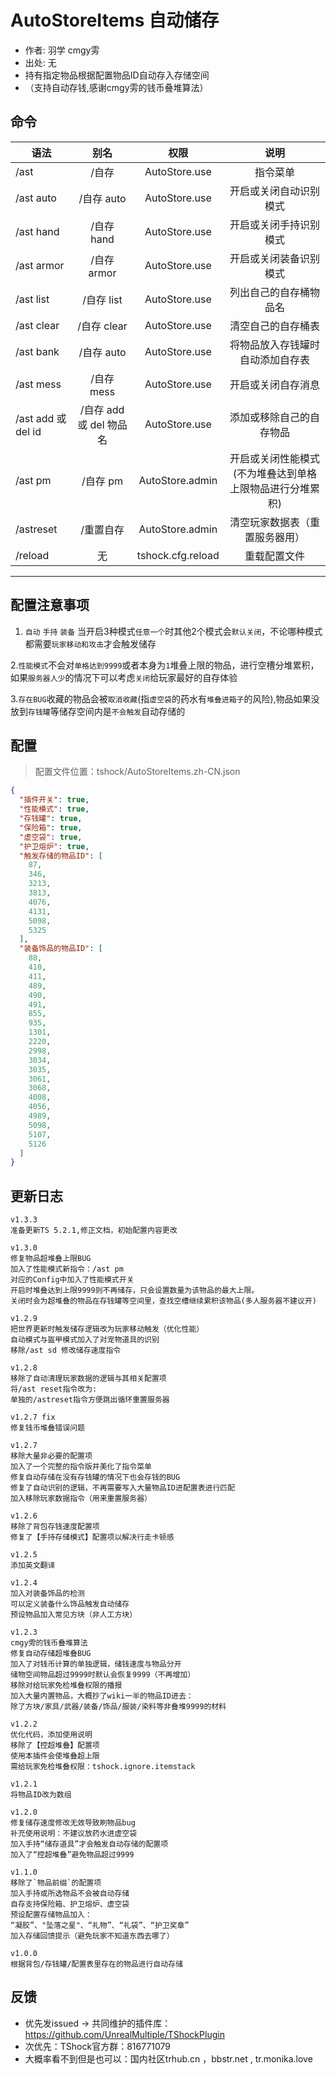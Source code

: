 # AutoStoreItems 自动储存
- 作者: 羽学 cmgy雱  
- 出处: 无  
- 持有指定物品根据配置物品ID自动存入存储空间  
- （支持自动存钱,感谢cmgy雱的钱币叠堆算法） 

## 命令

| 语法                |        别名         |        权限         |              说明               |
|-------------------|:-----------------:|:-----------------:|:-----------------------------:|
| /ast              |        /自存        |   AutoStore.use   |             指令菜单              |
| /ast auto         |     /自存 auto      |   AutoStore.use   |          开启或关闭自动识别模式          |
| /ast hand         |     /自存 hand      |   AutoStore.use   |          开启或关闭手持识别模式          |
| /ast armor        |     /自存 armor     |   AutoStore.use   |          开启或关闭装备识别模式          |
| /ast list         |     /自存 list      |   AutoStore.use   |          列出自己的自存桶物品名          |
| /ast clear        |     /自存 clear     |   AutoStore.use   |           清空自己的自存桶表           |
| /ast bank         |     /自存 auto      |   AutoStore.use   |       将物品放入存钱罐时自动添加自存表        |
| /ast mess         |     /自存 mess      |   AutoStore.use   |           开启或关闭自存消息           |
| /ast add 或 del id | /自存 add 或 del 物品名 |   AutoStore.use   |         添加或移除自己的自存物品          |
| /ast pm           |      /自存 pm       |  AutoStore.admin  | 开启或关闭性能模式(不为堆叠达到单格上限物品进行分堆累积) |
| /astreset         |       /重置自存       |  AutoStore.admin  |        清空玩家数据表（重置服务器用）        |
| /reload           |         无         | tshock.cfg.reload |            重载配置文件             |

---
配置注意事项
---
1. `自动` `手持` `装备` 当开启3种模式`任意一个`时其他2个模式会`默认关闭`，不论哪种模式都需要`玩家移动和攻击`才会触发储存
    
2.`性能模式`不会对`单格达到9999`或者本身为`1`堆叠上限的物品，进行空槽分堆累积，如果`服务器人少`的情况下可以考虑`关闭`给玩家最好的自存体验
    
3.`存在BUG`收藏的物品会被`取消收藏`(指`虚空袋`的药水有`堆叠进箱子`的风险),物品如果没放到`存钱罐`等储存空间内是`不会触发`自动存储的
    
## 配置
> 配置文件位置：tshock/AutoStoreItems.zh-CN.json
```json
{
  "插件开关": true,
  "性能模式": true,
  "存钱罐": true,
  "保险箱": true,
  "虚空袋": true,
  "护卫熔炉": true,
  "触发存储的物品ID": [
    87,
    346,
    3213,
    3813,
    4076,
    4131,
    5098,
    5325
  ],
  "装备饰品的物品ID": [
    88,
    410,
    411,
    489,
    490,
    491,
    855,
    935,
    1301,
    2220,
    2998,
    3034,
    3035,
    3061,
    3068,
    4008,
    4056,
    4989,
    5098,
    5107,
    5126
  ]
}
```

## 更新日志
```
v1.3.3
准备更新TS 5.2.1,修正文档，初始配置内容更改

v1.3.0
修复物品超堆叠上限BUG
加入了性能模式新指令：/ast pm 
对应的Config中加入了性能模式开关
开启时堆叠达到上限9999则不再储存，只会设置数量为该物品的最大上限。
关闭时会为超堆叠的物品在存钱罐等空间里，查找空槽继续累积该物品(多人服务器不建议开)

v1.2.9
把世界更新时触发储存逻辑改为玩家移动触发（优化性能）
自动模式与盔甲模式加入了对宠物道具的识别
移除/ast sd 修改储存速度指令

v1.2.8
移除了自动清理玩家数据的逻辑与其相关配置项
将/ast reset指令改为:
单独的/astreset指令方便跳出循环重置服务器

v1.2.7 fix
修复钱币堆叠错误问题

v1.2.7
移除大量非必要的配置项
加入了一个完整的指令版并美化了指令菜单
修复自动存储在没有存钱罐的情况下也会存钱的BUG
修复了自动识别的逻辑，不再需要写入大量物品ID进配置表进行匹配
加入移除玩家数据指令（用来重置服务器）

v1.2.6
移除了背包存钱速度配置项
修复了【手持存储模式】配置项以解决行走卡顿感

v1.2.5
添加英文翻译

v1.2.4
加入对装备饰品的检测
可以定义装备什么饰品触发自动储存
预设物品加入常见方块（非人工方块）

v1.2.3 
cmgy雱的钱币叠堆算法
修复自动存储超堆叠BUG
加入了对钱币计算的单独逻辑，储钱速度与物品分开
储物空间物品超过9999时默认会恢复9999（不再增加）
移除对给玩家免检堆叠权限的播报
加入大量内置物品，大概抄了wiki一半的物品ID进去：
除了方块/家具/武器/装备/饰品/服装/染料等非叠堆9999的材料

v1.2.2
优化代码，添加使用说明
移除了【控超堆叠】配置项
使用本插件会使堆叠超上限
需给玩家免检堆叠权限：tshock.ignore.itemstack

v1.2.1
将物品ID改为数组

v1.2.0
修复储存速度修改无效导致刷物品bug
补充使用说明：不建议放药水进虚空袋
加入手持“储存道具”才会触发自动存储的配置项
加入了“控超堆叠”避免物品超过9999

v1.1.0  
移除了`物品前缀`的配置项  
加入手持或所选物品不会被自动存储  
自存支持保险箱、护卫熔炉、虚空袋  
预设配置存储物品加入：  
“凝胶”、"坠落之星"、“礼物”、“礼袋”、“护卫奖章”  
加入存储回馈提示（避免玩家不知道东西去哪了）  
  
v1.0.0  
根据背包/存钱罐/配置表里存在的物品进行自动存储  
```

## 反馈
- 优先发issued -> 共同维护的插件库：https://github.com/UnrealMultiple/TShockPlugin
- 次优先：TShock官方群：816771079
- 大概率看不到但是也可以：国内社区trhub.cn ，bbstr.net , tr.monika.love
